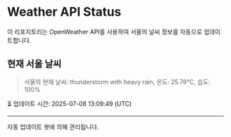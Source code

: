 
# Weather API Status

이 리포지토리는 OpenWeather API를 사용하여 서울의 날씨 정보를 자동으로 업데이트합니다.

## 현재 서울 날씨
> 서울의 현재 날씨: thunderstorm with heavy rain, 온도: 25.76°C, 습도: 100%

⏳ 업데이트 시간: 2025-07-08 13:09:49 (UTC)

---
자동 업데이트 봇에 의해 관리됩니다.
